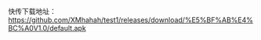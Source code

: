 快传下载地址：
       https://github.com/XMhahah/test1/releases/download/%E5%BF%AB%E4%BC%A0V1.0/default.apk
